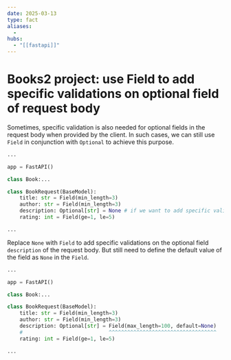 ```yaml
---
date: 2025-03-13
type: fact
aliases:
  -
hubs:
  - "[[fastapi]]"
---
```


# Books2 project: use Field to add specific validations on optional field of request body

Sometimes, specific validation is also needed for optional fields in the request body when provided by the client. In such cases, we can still use `Field` in conjunction with `Optional` to achieve this purpose.

```py
...

app = FastAPI()

class Book:...

class BookRequest(BaseModel):
    title: str = Field(min_length=3)
    author: str = Field(min_length=3)
    description: Optional[str] = None # if we want to add specific validations on this field if it is present
    rating: int = Field(ge=1, le=5)

...

```

Replace `None` with `Field` to add specific validations on the optional field `description` of the request body. But still need to define the default value of the field as `None` in the `Field`.

```py
...

app = FastAPI()

class Book:...

class BookRequest(BaseModel):
    title: str = Field(min_length=3)
    author: str = Field(min_length=3)
    description: Optional[str] = Field(max_length=100, default=None)
    #                            ^^^^^^^^^^^^^^^^^^^^^^^^^^^^^^^^^^^
    rating: int = Field(ge=1, le=5)

...

```
